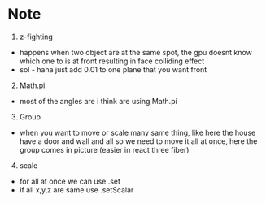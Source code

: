 # Note
1. z-fighting
- happens when two object are at the same spot, the gpu doesnt know which
one to is at front resulting in face colliding effect
- sol - haha just add 0.01 to one plane that you want front
2. Math.pi
- most of the angles are i think are using Math.pi

3. Group
- when you want to move or scale many same thing, like here the house have a door and wall and all so we need to move it all at once, here the group comes in picture (easier in react three fiber)

4. scale
- for all at once we can use .set
- if all x,y,z are same use .setScalar